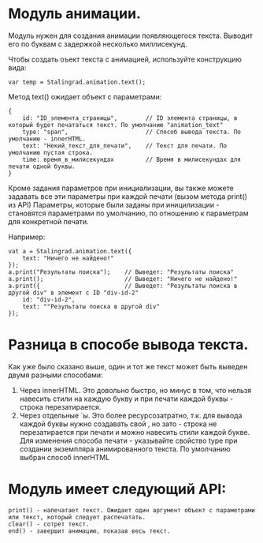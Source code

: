 
# Модуль анимации.
Модуль нужен для создания анимации появляющегося текста. Выводит его по буквам с задержкой несколько миллисекунд.

Чтобы создать оъект текста с анимацией, используйте конструкцию вида:
<pre><code>var temp = Stalingrad.animation.text();</pre></code>

Метод text() ожидает объект с параметрами:
<pre><code>{
    id: "ID_элемента_страницы",        // ID элемента страницы, в который будет печататься текст. По умолчанию "animation_text"
    type: "span",                      // Способ вывода текста. По умолчанию - innerHTML.
    text: "Некий_текст_для_печати",    // Текст для печати. По умолчанию пустая строка.
    time: время_в_милисекундах         // Время в милисекундах для печати одной буквы.
}</pre></code>

Кроме задания параметров при инициализации, вы также можете задавать все эти параметры при каждой печати (вызом метода print() из API)
Параметры, которые были заданы при иницилизации - становятся параметрами по умолчанию, по отношению к параметрам для конкретной печати.

Например:
<pre><code>vat a = Stalingrad.animation.text({
    text: "Ничего не найдено!"
});
a.print("Результаты поиска");    // Выведет: "Результаты поиска"
a.print();                       // Выведет: "Ничего не найдено!"
a.print({                        // Выведет: "Результаты поиска в другой div" в элемент с ID "div-id-2"
    id: "div-id-2",
    text: ""Результаты поиска в другой div"
});</pre></code>

# Разница в способе вывода текста.
Как уже было сказано выше, один и тот же текст может быть выведен двумя разными способами:
1. Через innerHTML. Это довольно быстро, но минус в том, что нельзя навесить стили на каждую букву и при печати каждой буквы - строка перезатирается.
2. Через отдельные <span>`ы. Это более ресурсозатратно, т.к. для вывода каждой буквы нужно создавать свой <span>, но зато - строка не перезатирается при печати и можно навесить стили каждой букве.
Для изменения способа печати - указывайте свойство type при создании экземпляра анимированного текста. По умолчанию выбран способ innerHTML

# Модуль имеет следующий API:
<pre><code>print() - напечатает текст. Ожидает один аргумент объект с параметрами или текст, который следует распечатать.
clear() - сотрет текст.
end() - завершит анимацию, показав весь текст.</pre></code>

